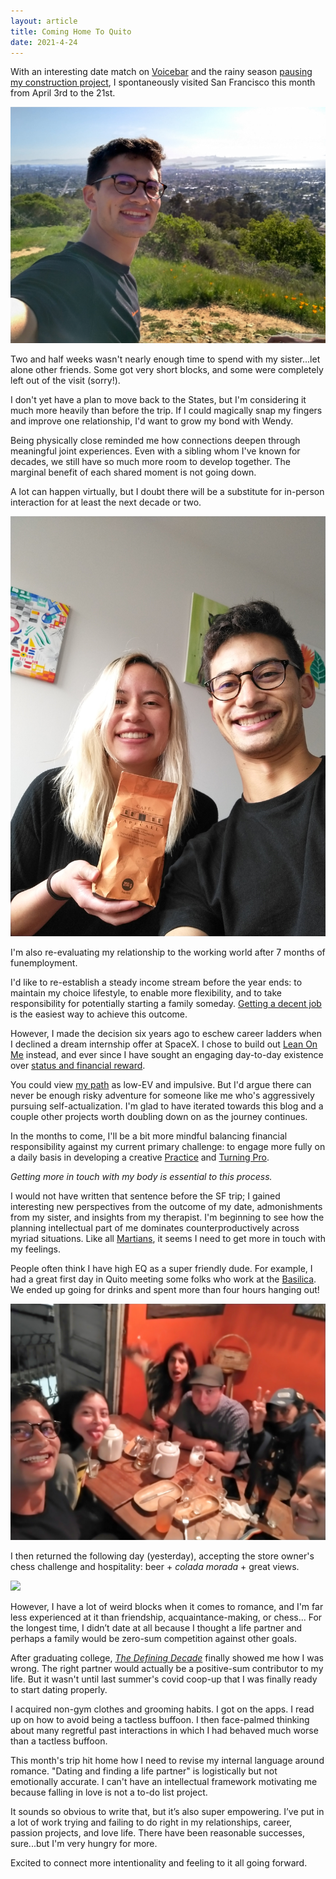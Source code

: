 ```yaml
---
layout: article
title: Coming Home To Quito
date: 2021-4-24
---
```


With an interesting date match on [Voicebar](https://voicebar.co) and the rainy season [pausing my construction project](/construction-strugs), I spontaneously visited San Francisco this month from April 3rd to the 21st.

![](/img/sf-2021/solo-bay-vista.jpg#L)

Two and half weeks wasn't nearly enough time to spend with my sister...let alone other friends. Some got very short blocks, and some were completely left out of the visit (sorry!).

I don't yet have a plan to move back to the States, but I'm considering it much more heavily than before the trip. If I could magically snap my fingers and improve one relationship, I'd want to grow my bond with Wendy.

Being physically close reminded me how connections deepen through meaningful joint experiences. Even with a sibling whom I've known for decades, we still have so much more room to develop together. The marginal benefit of each shared moment is not going down.

A lot can happen virtually, but I doubt there will be a substitute for in-person interaction for at least the next decade or two.

![](/img/sf-2021/wendy-andy.jpg#L)

I'm also re-evaluating my relationship to the working world after 7 months of funemployment.

I'd like to re-establish a steady income stream before the year ends: to maintain my choice lifestyle, to enable more flexibility, and to take responsibility for potentially starting a family someday. [Getting a decent job](https://andytrattner.com/career-misconceptions) is the easiest way to achieve this outcome.

However, I made the decision six years ago to eschew career ladders when I declined a dream internship offer at SpaceX. I chose to build out [Lean On Me](https://lean0n.me) instead, and ever since I have sought an engaging day-to-day existence over [status and financial reward](/losing-1m).

You could view [my path](https://andytrattner.com/you-part-2) as low-EV and impulsive. But I'd argue there can never be enough risky adventure for someone like me who's aggressively pursuing self-actualization. I'm glad to have iterated towards this blog and a couple other projects worth doubling down on as the journey continues.

In the months to come, I'll be a bit more mindful balancing financial responsibility against my current primary challenge: to engage more fully on a daily basis in developing a creative [Practice](https://seths.blog/trust-yourself/) and [Turning Pro](https://stevenpressfield.com/books/turning-pro/).

_Getting more in touch with my body is essential to this process._

I would not have written that sentence before the SF trip; I gained interesting new perspectives from the outcome of my date, admonishments from my sister, and insights from my therapist. I'm beginning to see how the planning intellectual part of me dominates counterproductively across myriad situations. Like all [Martians](https://smile.amazon.com/gp/product/0060574216/), it seems I need to get more in touch with my feelings.

People often think I have high EQ as a super friendly dude. For example, I had a great first day in Quito meeting some folks who work at the [Basilica](https://en.wikipedia.org/wiki/Bas%C3%ADlica_del_Voto_Nacional). We ended up going for drinks and spent more than four hours hanging out!

![](/img/sf-2021/bar-quito.jpg#L)

I then returned the following day (yesterday), accepting the store owner's chess challenge and hospitality: beer + _colada morada_ + great views.

![](/img/sf-2021/basilica-chess.jpg#L)

However, I have a lot of weird blocks when it comes to romance, and I'm far less experienced at it than friendship, acquaintance-making, or chess... For the longest time, I didn’t date at all because I thought a life partner and perhaps a family would be zero-sum competition against other goals.

After graduating college, [_The Defining Decade_](https://smile.amazon.com/Defining-Decade-Your-Twenties-Matter/dp/0446561754/) finally showed me how I was wrong. The right partner would actually be a positive-sum contributor to my life. But it wasn't until last summer's covid coop-up that I was finally ready to start dating properly.

I acquired non-gym clothes and grooming habits. I got on the apps. I read up on how to avoid being a tactless buffoon. I then face-palmed thinking about many regretful past interactions in which I had behaved much worse than a tactless buffoon.

This month's trip hit home how I need to revise my internal language around romance. "Dating and finding a life partner" is logistically but not emotionally accurate. I can't have an intellectual framework motivating me because falling in love is not a to-do list project.

It sounds so obvious to write that, but it’s also super empowering. I’ve put in a lot of work trying and failing to do right in my relationships, career, passion projects, and love life. There have been reasonable successes, sure...but I'm very hungry for more. 

Excited to connect more intentionality and feeling to it all going forward.
